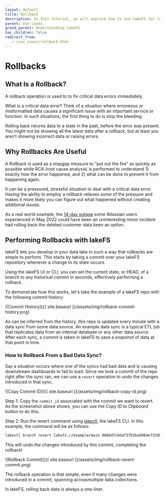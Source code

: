 ```yaml
---
layout: default 
title: Rollback
description: In this tutorial, we will explore how to use lakeFS for rollback operations.
parent: Use Cases
grand_parent: Understanding lakeFS
has_children: false
redirect_from:
   - /use_cases/rollback.html
---
```


# Rollbacks

## What Is a Rollback?

A rollback operation is used to to fix critical data errors immediately.

What is a critical data error? Think of a situation where erroneous or misformatted data causes a significant issue with an important service or function. In such situations, the first thing to do is stop the bleeding.

Rolling back returns data to a state in the past, before the error was present. You might not be showing all the latest data after a rollback, but at least you aren’t showing incorrect data or raising errors.

## Why Rollbacks Are Useful

A Rollback is used as a stopgap measure to “put out the fire” as quickly as possible while RCA (root cause analysis) is performed to understand 1) exactly how the error happened, and 2) what can be done to prevent it from happening again.

It can be a pressured, stressful situation to deal with a critical data error. Having the ability to employ a rollback relieves some of the pressure and makes it more likely you can figure out what happened without creating additional issues.

As a real world example, the [14-day outage](https://devops.com/what-sres-can-learn-from-the-atlassian-outage-of-2022/) some Atlassian users experienced in May 2022 could have been an uninteresting minor incident had rolling back the deleted customer data been an option.

## Performing Rollbacks with lakeFS

lakeFS lets you develop in your data lake in such a way that rollbacks are simple to perform. This starts by taking a commit over your lakeFS repository whenever a change to its state occurs.

Using the lakeFS UI or CLI, you can set the current state, or HEAD, of a branch to any historical commit in seconds, effectively performing a rollback.

To demonstrate how this works, let's take the example of a lakeFS repo with the following commit history:

![Commit History]({{ site.baseurl }}/assets/img/rollback-commit-history.png)

As can be inferred from the history, this repo is updated every minute with a data sync from some data source. An example data sync is a typical ETL job that replicates data from an internal database or any other data source. After each sync, a commit is taken in lakeFS to save a snapshot of data at that point in time.

### How to Rollback From a Bad Data Sync?

Say a situation occurs where one of the syncs had bad data and is causing downstream dashboards to fail to load. Since we took a commit of the repo right after the sync ran, we can use a `revert` operation to undo the changes introduced in that sync.

![Copy Commit ID]({{ site.baseurl }}/assets/img/rollback-copy-id.png)

Step 1: Copy the `commit_id` associated with the commit we want to revert. As the screenshot above shows, you can use the _Copy ID to Clipboard_ button to do this.

Step 2: Run the revert command using [lakectl](../../reference/cli.md), the lakeFS CLI. In this example, the command will be as follows:

```bash
lakectl branch revert lakefs://example/main 9666d7c9daf37b3ba6964e733d08596ace2ec2c7bc3a4023ad8e80737a6c3e9d
```

This will undo the changes introduced by this commit, completing the rollback! 

![Rollback Commit]({{ site.baseurl }}/assets/img/rollback-revert-commit.png)

The rollback operation is that simple, even if many changes were introduced in a commit, spanning acrossmultiple data collections.

In lakeFS, rolling back data is always a one-liner.
